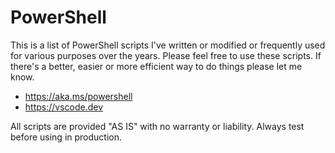 # PowerShell
This is a list of PowerShell scripts I've written or modified or frequently used for various purposes over the years. 
Please feel free to use these scripts. If there's a better, easier or more efficient way to do things please let me know.

- https://aka.ms/powershell
- https://vscode.dev

All scripts are provided "AS IS" with no warranty or liability.
Always test before using in production.
